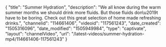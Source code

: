 {
    "title": "Summer Hydration",
    "description": "We all know during the warm summer months we should drink more fluids. But those fluids don\u2019t have to be boring. Check out this great selection of home made refreshing drinks.",
    "channelid": "114661406",
    "videoid": "117561243",
    "date_created": "1505316096",
    "date_modified": "1505949984",
    "type": "captivate",
    "layout": "channelVideo",
    "url": "\/latest-videos\/summer-hydration-mp4\/114661406-117561243"
}